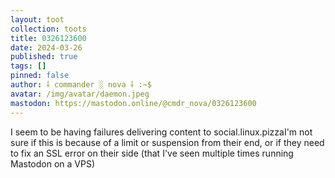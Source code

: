 ```yaml
---
layout: toot
collection: toots
title: 0326123600
date: 2024-03-26
published: true
tags: []
pinned: false
author: ⸸ commander ░ nova ⸸ :~$
avatar: /img/avatar/daemon.jpeg
mastodon: https://mastodon.online/@cmdr_nova/0326123600
---
```


I seem to be having failures delivering content to social.linux.pizzaI'm not sure if this is because of a limit or suspension from their end, or if they need to fix an SSL error on their side (that I've seen multiple times running Mastodon on a VPS)
